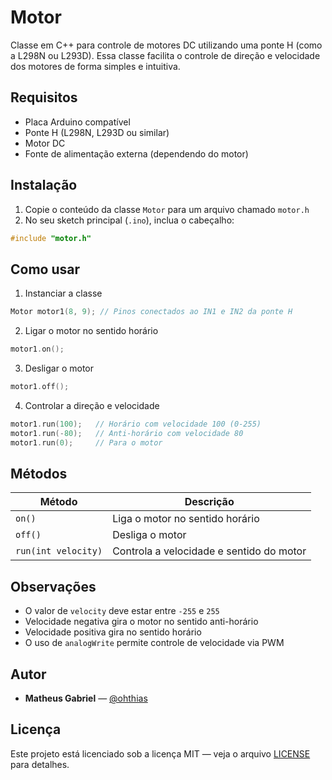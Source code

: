 # Motor

Classe em C++ para controle de motores DC utilizando uma ponte H (como a L298N ou L293D). Essa classe facilita o controle de direção e velocidade dos motores de forma simples e intuitiva.

## Requisitos

- Placa Arduino compatível
- Ponte H (L298N, L293D ou similar)
- Motor DC
- Fonte de alimentação externa (dependendo do motor)

## Instalação

1. Copie o conteúdo da classe `Motor` para um arquivo chamado `motor.h`
2. No seu sketch principal (`.ino`), inclua o cabeçalho:

```cpp
#include "motor.h"
```

## Como usar

1. Instanciar a classe

```cpp
Motor motor1(8, 9); // Pinos conectados ao IN1 e IN2 da ponte H
```

2. Ligar o motor no sentido horário

```cpp
motor1.on();
```

3. Desligar o motor

```cpp
motor1.off();
```

4. Controlar a direção e velocidade

```cpp
motor1.run(100);   // Horário com velocidade 100 (0-255)
motor1.run(-80);   // Anti-horário com velocidade 80
motor1.run(0);     // Para o motor
```

## Métodos

| Método | Descrição |
|--------|-----------|
| `on()` | Liga o motor no sentido horário |
| `off()` | Desliga o motor |
| `run(int velocity)` | Controla a velocidade e sentido do motor |

## Observações

- O valor de `velocity` deve estar entre `-255` e `255`
- Velocidade negativa gira o motor no sentido anti-horário
- Velocidade positiva gira no sentido horário
- O uso de `analogWrite` permite controle de velocidade via PWM

## Autor

- **Matheus Gabriel** — [@ohthias](https://github.com/ohthias)

## Licença

Este projeto está licenciado sob a licença MIT — veja o arquivo [LICENSE](LICENSE) para detalhes.

